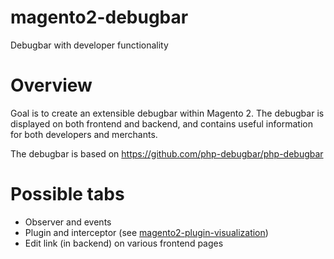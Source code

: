# magento2-debugbar
Debugbar with developer functionality

# Overview
Goal is to create an extensible debugbar within Magento 2.
The debugbar is displayed on both frontend and
backend, and contains useful information for both developers and
merchants.

The debugbar is based on https://github.com/php-debugbar/php-debugbar


# Possible tabs
- Observer and events
- Plugin and interceptor (see [magento2-plugin-visualization](https://github.com/magento-hackathon/magento2-plugin-visualization))
- Edit link (in backend) on various frontend pages
